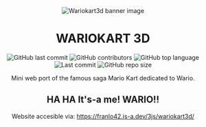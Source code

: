 <div align="center"><a name="readme-top"></a>
  
  <img alt="Wariokart3d banner image" src="https://github.com/user-attachments/assets/08870a47-77e6-444f-9a02-0b586039a70d">


# WARIOKART 3D
  
  ![GitHub last commit](https://img.shields.io/github/last-commit/franlo42/wariokart3d?logo=mongodb&color=fdd50b)
  ![GitHub contributors](https://img.shields.io/github/contributors/franlo42/wariokart3d?logo=draugiemdotlv&color=78226d)
  ![GitHub top language](https://img.shields.io/github/languages/top/franlo42/wariokart3d?logo=academia&color=fdd50b)
  ![Last commit](https://img.shields.io/github/last-commit/franlo42/wariokart3d?logo=n8n&logoColor=%2320BEFF&color=78226d)
  ![GitHub repo size](https://img.shields.io/github/repo-size/franlo42/wariokart3d?logo=transmission&color=fdd50b)

Mini web port of the famous saga Mario Kart dedicated to Wario.

HA HA It's-a me! WARIO!!
---
Website accesible via: <a href="https://franlo42.is-a.dev/3js/wariokart3d/">https://franlo42.is-a.dev/3js/wariokart3d/</a>
</div>
